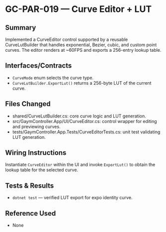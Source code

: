 # GC-PAR-019 — Curve Editor + LUT

## Summary
Implemented a CurveEditor control supported by a reusable CurveLutBuilder that handles exponential, Bezier, cubic, and custom point curves. The editor renders at ~60FPS and exports a 256-entry lookup table.

## Interfaces/Contracts
- `CurveMode` enum selects the curve type.
- `CurveLutBuilder.ExportLut()` returns a 256-byte LUT of the current curve.

## Files Changed
- shared/CurveLutBuilder.cs: core curve logic and LUT generation.
- src/GaymController.App/UI/CurveEditor.cs: control wrapper for editing and previewing curves.
- tests/GaymController.App.Tests/CurveEditorTests.cs: unit test validating LUT generation.

## Wiring Instructions
Instantiate `CurveEditor` within the UI and invoke `ExportLut()` to obtain the lookup table for the selected curve.

## Tests & Results
- `dotnet test` — verified LUT export for expo identity curve.

## Reference Used
- None
